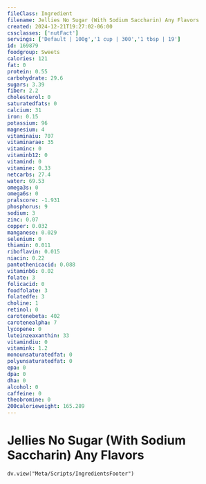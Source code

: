 ```yaml
---
fileClass: Ingredient
filename: Jellies No Sugar (With Sodium Saccharin) Any Flavors
created: 2024-12-21T19:27:02-06:00
cssclasses: ['nutFact']
servings: ['Default | 100g','1 cup | 300','1 tbsp | 19']
id: 169879
foodgroup: Sweets
calories: 121
fat: 0
protein: 0.55
carbohydrate: 29.6
sugars: 3.39
fiber: 2.2
cholesterol: 0
saturatedfats: 0
calcium: 31
iron: 0.15
potassium: 96
magnesium: 4
vitaminaiu: 707
vitaminarae: 35
vitaminc: 0
vitaminb12: 0
vitamind: 0
vitamine: 0.33
netcarbs: 27.4
water: 69.53
omega3s: 0
omega6s: 0
pralscore: -1.931
phosphorus: 9
sodium: 3
zinc: 0.07
copper: 0.032
manganese: 0.029
selenium: 0
thiamin: 0.011
riboflavin: 0.015
niacin: 0.22
pantothenicacid: 0.088
vitaminb6: 0.02
folate: 3
folicacid: 0
foodfolate: 3
folatedfe: 3
choline: 1
retinol: 0
carotenebeta: 402
carotenealpha: 7
lycopene: 0
luteinzeaxanthin: 33
vitamindiu: 0
vitamink: 1.2
monounsaturatedfat: 0
polyunsaturatedfat: 0
epa: 0
dpa: 0
dha: 0
alcohol: 0
caffeine: 0
theobromine: 0
200calorieweight: 165.289
---
```


# Jellies No Sugar (With Sodium Saccharin) Any Flavors

```dataviewjs
dv.view("Meta/Scripts/IngredientsFooter")
```